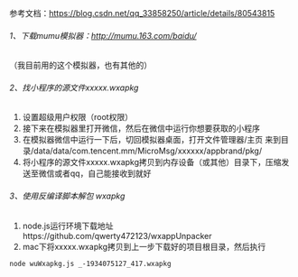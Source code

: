 
参考文档：https://blog.csdn.net/qq_33858250/article/details/80543815
###### 1、下载mumu模拟器：http://mumu.163.com/baidu/
（我目前用的这个模拟器，也有其他的）
###### 2、找小程序的源文件xxxxx.wxapkg
1. 设置超级用户权限（root权限）
2. 接下来在模拟器里打开微信，然后在微信中运行你想要获取的小程序
3. 在模拟器微信中运行一下后，切回模拟器桌面，打开文件管理器/主页 来到目录/data/data/com.tencent.mm/MicroMsg/xxxxxx/appbrand/pkg/
4. 将小程序的源文件xxxxx.wxapkg拷贝到内存设备（或其他）目录下，压缩发送至微信或者qq，自己能接收到就好

###### 3、使用反编译脚本解包 wxapkg
1. node.js运行环境下载地址https://github.com/qwerty472123/wxappUnpacker
2. mac下将xxxxx.wxapkg拷贝到上一步下载好的项目根目录，然后执行
```
node wuWxapkg.js _-1934075127_417.wxapkg
```

